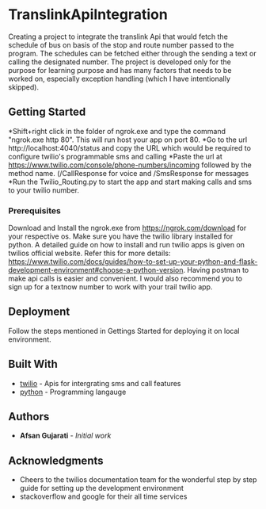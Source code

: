 # TranslinkApiIntegration

Creating a project to integrate the translink Api that would fetch the schedule of bus on basis of the stop and route number passed to the program. The schedules can be fetched either through the sending a text or calling the designated number. The project is developed only for the purpose for learning purpose and has many factors that needs to be worked on, especially exception handling (which I have intentionally skipped). 

## Getting Started

*Shift+right click in the folder of ngrok.exe and type the command "ngrok.exe http 80". This will run host your app on port 80.
*Go to the url http://localhost:4040/status and copy the URL which would be required to configure twilio's programmable sms and calling
*Paste the url at https://www.twilio.com/console/phone-numbers/incoming followed by the method name. (/CallResponse for voice and /SmsResponse for messages
*Run the Twilio_Routing.py to start the app and start making calls and sms to your twilio number. 


### Prerequisites

Download and Install the ngrok.exe from https://ngrok.com/download for your respective os. Make sure you have the twilio library installed for python. A detailed guide on how to install and run twilio apps is given on twilios official website.
Refer this for more details: https://www.twilio.com/docs/guides/how-to-set-up-your-python-and-flask-development-environment#choose-a-python-version.
Having postman to make api calls is easier and convenient. 
I would also recommend you to sign up for a textnow number to work with your trail twilio app. 


## Deployment

Follow the steps mentioned in Gettings Started for deploying it on local environment.

## Built With

* [twilio](https://www.twilio.com/docs/) - Apis for intergrating sms and call features
* [python](https://www.python.org/downloads/) - Programming langauge


## Authors

* **Afsan Gujarati** - *Initial work*

## Acknowledgments

* Cheers to the twilios documentation team for the wonderful step by step guide for setting up the development environment
* stackoverflow and google for their all time services


